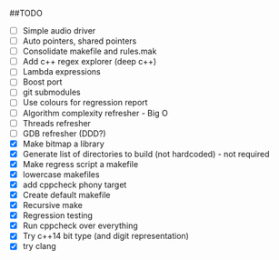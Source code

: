 ##TODO
- [ ] Simple audio driver
- [ ] Auto pointers, shared pointers
- [ ] Consolidate makefile and rules.mak
- [ ] Add c++ regex explorer (deep c++)
- [ ] Lambda expressions
- [ ] Boost port
- [ ] git submodules
- [ ] Use colours for regression report
- [ ] Algorithm complexity refresher - Big O
- [ ] Threads refresher
- [ ] GDB refresher (DDD?)
- [x] Make bitmap a library
- [x] Generate list of directories to build (not hardcoded) - not required
- [x] Make regress script a makefile
- [x] lowercase makefiles 
- [x] add cppcheck phony target
- [x] Create default makefile
- [x] Recursive make
- [x] Regression testing
- [x] Run cppcheck over everything
- [x] Try c++14 bit type (and digit representation)
- [x] try clang
